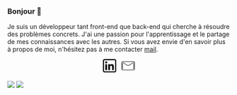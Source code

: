 ### Bonjour 👋

Je suis un développeur tant front-end que back-end qui cherche à résoudre des problèmes concrets. J'ai une passion pour l'apprentissage et le partage de mes connaissances avec les autres. 
Si vous avez envie d'en savoir plus à propos de moi, n'hésitez pas à me contacter [mail](mailto:matthewhons19@gmail.com).

<p align='center'>
<a href="https://www.linkedin.com/in/matthew-hons/"><img height="30" src="./linkedin.png"></a>&nbsp;&nbsp;
<a href="mailto:matthewhons19@gmail.com"><img height="30" src="./mail.png"></a>
</p>
<img align="center" src="https://github-readme-stats.vercel.app/api/top-langs/?username=MatthewHons&layout=compact" />
<img align="center" src="https://github-readme-stats.vercel.app/api?username=MatthewHons&count_private=true&show_icons=true&theme=cobalt" />
